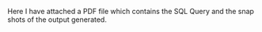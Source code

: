 Here I have attached a PDF file which contains the SQL Query and the snap shots of the output generated.

